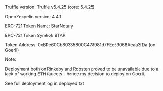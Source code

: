 Truffle version: Truffle v5.4.25 (core: 5.4.25)

OpenZeppelin version: 4.4.1

ERC-721 Token Name: StarNotary

ERC-721 Token Symbol: STAR

Token Address: 0xBDe60Cb80335800C478981d7FEe59068Aeaa3fDa (on Goerli)


Note:

Deployment both on Rinkeby and Ropsten proved to be unavailable due to a lack of working ETH faucets - hence my decision to deploy on Goerli.

See full deployment log in deployed.txt
